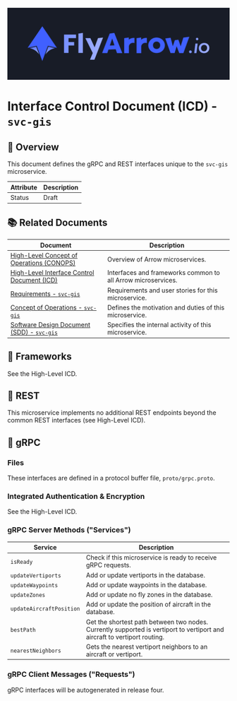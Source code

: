 ![Arrow Banner](https://github.com/Arrow-air/tf-github/raw/main/src/templates/doc-banner-services.png)

# Interface Control Document (ICD) - `svc-gis`

## :telescope: Overview

This document defines the gRPC and REST interfaces unique to the `svc-gis` microservice.

Attribute | Description
--- | ---
Status | Draft

## :books: Related Documents

Document | Description
--- | ---
[High-Level Concept of Operations (CONOPS)](https://github.com/Arrow-air/se-services/blob/develop/docs/conops.md) | Overview of Arrow microservices.
[High-Level Interface Control Document (ICD)](https://github.com/Arrow-air/se-services/blob/develop/docs/icd.md)  | Interfaces and frameworks common to all Arrow microservices.
[Requirements - `svc-gis`](https://nocodb.arrowair.com/dashboard/#/nc/view/5a893886-20f3-41f6-af95-6a235ca52647) | Requirements and user stories for this microservice.
[Concept of Operations - `svc-gis`](./conops.md) | Defines the motivation and duties of this microservice.
[Software Design Document (SDD) - `svc-gis`](./sdd.md) | Specifies the internal activity of this microservice.

## :hammer: Frameworks

See the High-Level ICD.

## :speech_balloon: REST

This microservice implements no additional REST endpoints beyond the common REST interfaces (see High-Level ICD).

## :speech_balloon: gRPC

### Files

These interfaces are defined in a protocol buffer file, `proto/grpc.proto`.

### Integrated Authentication & Encryption

See the High-Level ICD.

### gRPC Server Methods ("Services")

| Service | Description |
| ---- | ---- |
| `isReady` | Check if this microservice is ready to receive gRPC requests. |
| `updateVertiports` | Add or update vertiports in the database. |
| `updateWaypoints` | Add or update waypoints in the database. |
| `updateZones` | Add or update no fly zones in the database. |
| `updateAircraftPosition` | Add or update the position of aircraft in the database. |
| `bestPath` | Get the shortest path between two nodes. Currently supported is vertiport to vertiport and aircraft to vertiport routing. |
| `nearestNeighbors` | Gets the nearest vertiport neighbors to an aircraft or vertiport. |

### gRPC Client Messages ("Requests")

gRPC interfaces will be autogenerated in release four.
